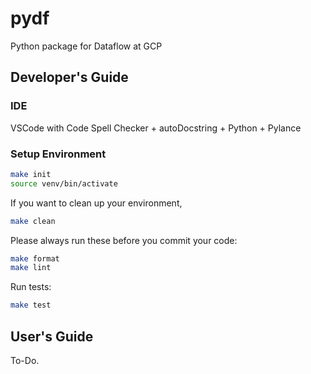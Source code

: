 # pydf
Python package for Dataflow at GCP

## Developer's Guide

### IDE
VSCode with Code Spell Checker + autoDocstring + Python + Pylance

### Setup Environment 
```bash
make init
source venv/bin/activate
```
If you want to clean up your environment,
```bash
make clean
```

Please always run these before you commit your code:
```bash
make format
make lint
```

Run tests:
```bash
make test
```

## User's Guide

To-Do.
